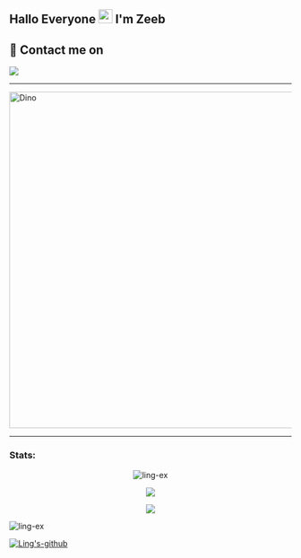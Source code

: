 ## Hallo Everyone <img src="https://github.com/TheDudeThatCode/TheDudeThatCode/blob/master/Assets/Hi.gif" width="25px"> I'm Zeeb

## 💌 Contact me on
<p>
   <a href="https://t.me.zeebdisini" target="blank"><img src="https://img.shields.io/badge/@zeebdisini-30302f?style=flat&logo=telegram" /></a>
</p>

___


<img src="https://github.com/TheDudeThatCode/TheDudeThatCode/blob/master/Assets/dino.gif" alt="Dino" width="600" />

___

### Stats:
<p align="center"> <img src="https://komarev.com/ghpvc/?username=Ling-ex&label=Profile%20views&color=0e75b6&style=flat" alt="ling-ex" /> </p>
<p align="center"><a href="https://github.com/Ling-ex"><img src="https://github-readme-stats.vercel.app/api/top-langs/?username=Ling-ex&theme=radical&layout=compact"></a></p>
<p align="center"><a href="https://github.com/Ling-ex"><img src="https://github-readme-stats.vercel.app/api?username=Ling-ex&show_icons=true&theme=radical"></a></p>
<p><img align="center" src="https://github-readme-streak-stats.herokuapp.com/?user=ling-ex&theme=radical" alt="ling-ex" /></p>
<a href="https://github.com/Ling-ex"> <img src="https://github-profile-trophy.vercel.app/?username=Ling-ex&row=2&column=3&theme=onedark" alt="Ling's-github"/> </a> 
